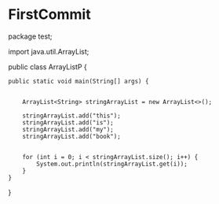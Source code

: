 # FirstCommit
package test;

import java.util.ArrayList;

public class ArrayListP {

    public static void main(String[] args) {


        ArrayList<String> stringArrayList = new ArrayList<>();

        stringArrayList.add("this");
        stringArrayList.add("is");
        stringArrayList.add("my");
        stringArrayList.add("book");


        for (int i = 0; i < stringArrayList.size(); i++) {
            System.out.println(stringArrayList.get(i));
        }
    }
}
